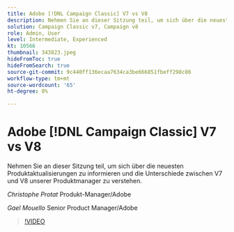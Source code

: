 ```yaml
---
title: Adobe [!DNL Campaign Classic] V7 vs V8
description: Nehmen Sie an dieser Sitzung teil, um sich über die neuesten Produktaktualisierungen zu informieren und die Unterschiede zwischen V7 und V8 unserer Produktmanager zu verstehen.
solution: Campaign Classic v7, Campaign v8
role: Admin, User
level: Intermediate, Experienced
kt: 10566
thumbnail: 343823.jpeg
hideFromToc: true
hideFromSearch: true
source-git-commit: 9c440ff136ecaa7634ca3be666851fbeff298c86
workflow-type: tm+mt
source-wordcount: '65'
ht-degree: 0%

---
```


# Adobe [!DNL Campaign Classic] V7 vs V8

Nehmen Sie an dieser Sitzung teil, um sich über die neuesten Produktaktualisierungen zu informieren und die Unterschiede zwischen V7 und V8 unserer Produktmanager zu verstehen.

*Christophe Protat* Produkt-Manager/Adobe

*Gael Mouello* Senior Product Manager/Adobe

>[!VIDEO](https://video.tv.adobe.com/v/343823/?quality=12&learn=on)
